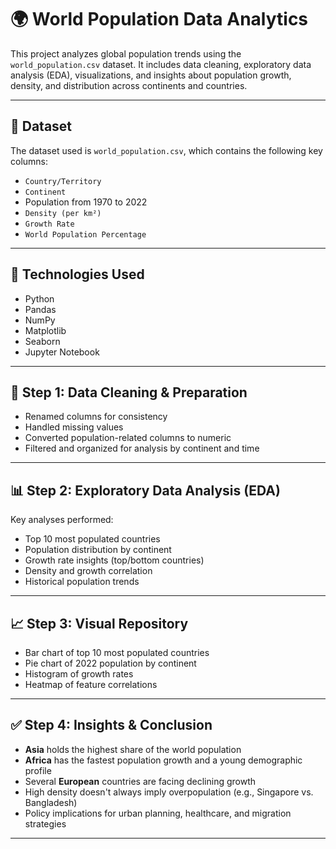 # 🌍 World Population Data Analytics

This project analyzes global population trends using the `world_population.csv` dataset. It includes data cleaning, exploratory data analysis (EDA), visualizations, and insights about population growth, density, and distribution across continents and countries.

---

## 📁 Dataset

The dataset used is `world_population.csv`, which contains the following key columns:
- `Country/Territory`
- `Continent`
- Population from 1970 to 2022
- `Density (per km²)`
- `Growth Rate`
- `World Population Percentage`

---

## 🔧 Technologies Used

- Python
- Pandas
- NumPy
- Matplotlib
- Seaborn
- Jupyter Notebook

---

## 🧹 Step 1: Data Cleaning & Preparation

- Renamed columns for consistency
- Handled missing values
- Converted population-related columns to numeric
- Filtered and organized for analysis by continent and time

---

## 📊 Step 2: Exploratory Data Analysis (EDA)

Key analyses performed:
- Top 10 most populated countries
- Population distribution by continent
- Growth rate insights (top/bottom countries)
- Density and growth correlation
- Historical population trends

---

## 📈 Step 3: Visual Repository

- Bar chart of top 10 most populated countries
- Pie chart of 2022 population by continent
- Histogram of growth rates
- Heatmap of feature correlations

---

## ✅ Step 4: Insights & Conclusion

- **Asia** holds the highest share of the world population
- **Africa** has the fastest population growth and a young demographic profile
- Several **European** countries are facing declining growth
- High density doesn't always imply overpopulation (e.g., Singapore vs. Bangladesh)
- Policy implications for urban planning, healthcare, and migration strategies

---

